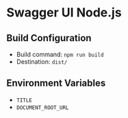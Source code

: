 # Swagger UI Node.js

## Build Configuration
 - Build command: `npm run build`
 - Destination: `dist/`

## Environment Variables
 - `TITLE`
 - `DOCUMENT_ROOT_URL`

